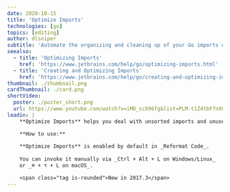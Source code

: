 ```yaml
---
date: 2020-10-15
title: 'Optimize Imports'
technologies: [go]
topics: [editing]
author: dlsniper
subtitle: 'Automate the organizing and cleaning up of your Go imports with Optimize Imports.'
seealso:
  - title: 'Optimizing Imports'
    href: 'https://www.jetbrains.com/help/go/optimizing-imports.html'
  - title: 'Creating and Optimizing Imports'
    href: 'https://www.jetbrains.com/help/go/creating-and-optimizing-imports.html'
thumbnail: ./thumbnail.png
cardThumbnail: ./card.png
shortVideo:
  poster: ./poster_short.png
  url: https://www.youtube.com/watch?v=iMO_scb96fg&list=PLM-t1Z4tbFfnXnghmtk6WVz10_pivOw25&index=16&t=0s
leadin: |
    **Optimize Imports** helps you deal with unsorted imports and unused imports.

    **How to use:**
    
    **Optimize Imports** is enabled by default in _Reformat Code_.
    
    You can invoke it manually via _Ctrl + Alt + L on Windows/Linux_
    or _⌘ + ⌥ + L on macOS_.

    <span class="tag is-rounded">New in 2017.3</span>
---
```

